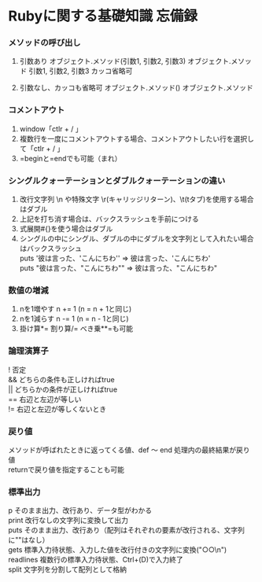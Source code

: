 # Rubyに関する基礎知識 忘備録
### メソッドの呼び出し
1. 引数あり
オブジェクト.メソッド(引数1, 引数2, 引数3)
オブジェクト.メソッド 引数1, 引数2, 引数3 カッコ省略可

2. 引数なし、カッコも省略可
オブジェクト.メソッド()
オブジェクト.メソッド

### コメントアウト
1. window「ctlr + / 」  
2. 複数行を一度にコメントアウトする場合、コメントアウトしたい行を選択して「ctlr + / 」
3. =beginと=endでも可能（まれ）  

### シングルクォーテーションとダブルクォーテーションの違い
1. 改行文字列 \n や特殊文字 \r(キャリッジリターン)、\t(tタブ)を使用する場合はダブル
2. 上記を打ち消す場合は、バックスラッシュを手前につける    
3. 式展開#{}を使う場合はダブル  
4. シングルの中にシングル、ダブルの中にダブルを文字列として入れたい場合はバックスラッシュ  
puts '彼は言った、\'こんにちわ\'' ⇒ 彼は言った、'こんにちわ'  
puts "彼は言った、\"こんにちわ\"" ⇒ 彼は言った、"こんにちわ"  

### 数値の増減
1. nを1増やす n += 1 (n = n + 1と同じ)
2. nを1減らす n -= 1 (n = n - 1と同じ)
3.  掛け算*= 割り算/= べき乗**=も可能  

### 論理演算子
!   否定  
&&  どちらの条件も正しければtrue  
||  どちらかの条件が正しければtrue  
==  右辺と左辺が等しい  
!=  右辺と左辺が等しくないとき　　

### 戻り値  
メソッドが呼ばれたときに返ってくる値、def ～ end 処理内の最終結果が戻り値  
returnで戻り値を指定することも可能  

### 標準出力  
p そのまま出力、改行あり、データ型がわかる  
print 改行なしの文字列に変換して出力  
puts そのまま出力、改行あり（配列はそれぞれの要素が改行される、文字列に""はなし）  
gets 標準入力待状態、入力した値を改行付きの文字列に変換("○○\n")  
readlines 複数行の標準入力待状態、Ctrl+(D)で入力終了  
split 文字列を分割して配列として格納  

